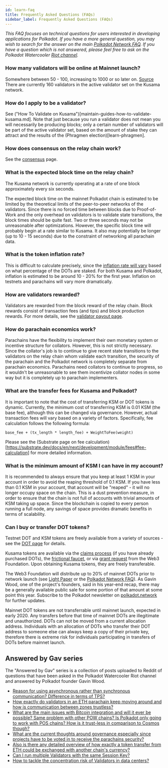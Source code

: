 ```yaml
---
id: learn-faq
title: Frequently Asked Questions (FAQs)
sidebar_label: Frequently Asked Questions (FAQs)
---
```


_This FAQ focuses on technical questions for users interested in developing applications for Polkadot. If you have a more general question, you may wish to search for the answer on the main [Polkadot Network FAQ](https://polkadot.network/faq). If you have a question which is not answered, please feel free to ask on the Polkadot Watercooler [Riot channel](https://riot.im/app/#/room/#polkadot-watercooler:matrix.org)._

### How many validators will be online at Mainnet launch?

Somewhere between 50 - 100, increasing to 1000 or so later on. [Source](https://youtu.be/IRc5Jma_eH8?t=1630)  There are currently 160 validators in the active validator set on the Kusama network.

### How do I apply to be a validator?

See ("How To Validate on Kusama")[maintain-guides-how-to-validate-kusama.md].  Note that just because you run a validator does not mean you will necessarily be producing blocks; only a certain number of validators will be part of the active validator set, based on the amount of stake they can attract and the results of the (Phragmen election)[learn-phragmen].

### How does consensus on the relay chain work?

See the [consensus](learn-consensus) page.

### What is the expected block time on the relay chain?

The Kusama network is currently operating at a rate of one block approximately every six seconds.

The expected block time on the mainnet Polkadot chain is estimated to be limited
by the theoretical limits of the peer-to-peer networks of the validators.
Since there is no forced time between blocks due to Proof-of-Work and the only
overhead on validators is to validate state transitions, the block times should
be quite fast. Two or three seconds may not be unreasonable after optimizations. However, the specific block time will probably begin at a rate similar to Kusama. It also may potentially be longer (up to 10 - 15 seconds) due to the constraint of networking all parachain data.

### What is the token inflation rate?

This is difficult to calculate precisely, since the [inflation rate will vary](learn-staking#inflation) based on what percentage of the DOTs are staked. For both Kusama and Polkadot, inflation is estimated to be around 10 - 20% for the first year.  Inflation on testnets and parachains will vary more dramatically.

### How are validators rewarded?

Validators are rewarded from the block reward of the relay chain. Block rewards consist of transaction fees (and tips) and block production rewards. For more details, see the [validator payout page](maintain-guides-validator-payout).

### How do parachain economics work?

Parachains have the flexibility to implement their own monetary system or
incentive structure for collators. However, this is not strictly necessary.
Since the collator's job is to continue to give recent state transitions to
the validators on the relay chain whom validate each transition, the security
of the parachain and the Polkadot network is completely separate from parachain
economics. Parachains need collators to continue to progress, so it wouldn't be
unreasonable to see them incentivize collator nodes in some way but it is completely up to parachain implementers.

### What are the transfer fees for Kusama and Polkadot?

It is important to note that the cost of transferring KSM or DOT tokens is dynamic. Currently, the minimum cost of transferring KSM is 0.01 KSM (the base fee), although this can be changed via governance. However, actual transaction fees will vary based on a variety of factors. Specifically, fee calculation follows the following formula:

```
base_fee + (tx_length * length_fee) + WeightToFee(weight)
```

Please see the (Substrate page on fee calculation)[https://substrate.dev/docs/en/next/development/module/fees#fee-calculation] for more detailed information.

### What is the minimum amount of KSM I can have in my account?

It is recommended to always ensure that you keep at least 1 KSM in your account in order to avoid the reaping threshold of 0.1 KSM.  If you have less than 0.1 KSM in your account, that account will be "reaped" - it will no longer occupy space on the chain. This is a dust prevention measure, in order to ensure that the chain is not full of accounts with trivial amounts of KSM taking up space. Since the blockchain is copied to every person running a full node, any savings of space provides dramatic benefits in terms of scalability.

### Can I buy or transfer DOT tokens?

Testnet DOT and KSM tokens are freely available from a variety of sources - see the [DOT page](learn-DOT) for details.

Kusama tokens are available via the [claims process](https://claim.kusama.network/) (if you have already purchased DOTs), the [frictional faucet](https://guide.kusama.network/en/latest/start/faucet/), or via [grant request](http://grants.web3.foundation) from the Web3 Foundation.  Upon obtaining Kusama tokens, they are freely transferable.

The Web3 Foundation will distribute up to 20% of mainnet DOTs prior to network launch (see [Light Paper](https://polkadot.network/Polkadot-lightpaper.pdf) or the [Polkadot Network FAQ](https://polkadot.network/faq/)). As Gavin Wood, one of the project's founders, said in his year-end recap, there may be a generally available public sale for some portion of that amount at some point this year. Subscribe to the Polkadot newsletter on [polkadot.network](https://polkadot.network/) for further updates.

Mainnet DOT tokens are not transferrable until mainnet launch, expected in early 2020. Any transfers before that time of mainnet DOTs are illegitimate and unauthorized. DOTs can not be moved from a current allocation address. Individuals with an allocation of DOTs who transfer their DOT address to someone else can always keep a copy of their private key, therefore there is extreme risk for individuals participating in transfers of DOTs before mainnet launch.

## Answered by Gav series

The "Answered by Gav" series is a collection of posts uploaded to Reddit of questions that have been asked in the Polkadot Watercooler Riot channel and answered by Polkadot founder Gavin Wood.

- [Reason for using asynchronous rather than synchronous communication? Difference in terms of TPS?](https://www.reddit.com/r/dot/comments/b87d96/answered_by_gav_reason_for_using_asynchronous/)
- [How exactly do validators in an ETH parachain keep moving around and how is communication between zones trustless?](https://www.reddit.com/r/dot/comments/b87awr/answered_by_gav_how_exactly_do_validators_in_an/)
- [What are the main issues with Bitcoin integration and will it ever be possible? Same problem with other POW chains? Is Polkadot only going to work with POS chains? How is it trust-less in comparison to Cosmos though?](https://www.reddit.com/r/dot/comments/b87bua/answered_by_gav_what_are_the_main_issues_with/)
- [What are the current thoughts around governance especially since projects have to be voted in to receive the parachains security?](https://www.reddit.com/r/dot/comments/b87cjz/answered_by_gav_what_are_the_current_thoughts/)
- [Also is there any detailed overview of how exactly a token transfer from ETH could be exchanged with another chain's currency?](https://www.reddit.com/r/dot/comments/b87ds8/answered_by_gav_also_is_there_any_detailed/)
- [Can I run multiple Validators with the same Session Key?](https://www.reddit.com/r/dot/comments/bcqrx9/answered_by_gav_can_i_run_multiple_validators/)
- [How to tackle the concentration risk of Validators in data centers?](https://www.reddit.com/r/dot/comments/bcqwit/answered_by_gav_how_to_tackle_the_concentration/)
